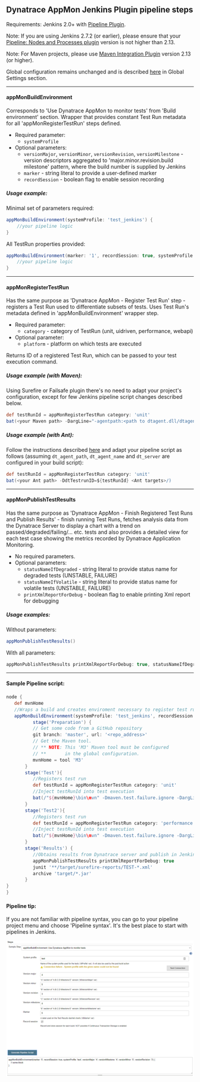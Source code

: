 Dynatrace AppMon Jenkins Plugin pipeline steps
-------------------------------
Requirements: Jenkins 2.0+ with <a href="https://wiki.jenkins.io/display/JENKINS/Pipeline+Plugin">Pipeline Plugin</a>.

Note: If you are using Jenkins 2.7.2 (or earlier), please ensure that your <a href="https://wiki.jenkins.io/display/JENKINS/Pipeline+Nodes+and+Processes+Plugin">Pipeline: Nodes and Processes plugin</a> version is not higher than 2.13.

Note: For Maven projects, please use <a href="https://wiki.jenkins.io/display/JENKINS/Maven+Project+Plugin">Maven Integration Plugin</a> version 2.13 (or higher).

Global configuration remains unchanged and is described [here](README.md) in Global Settings section.

---
#### **appMonBuildEnvironment**
Corresponds to 'Use Dynatrace AppMon to monitor tests' from 'Build environment' section. Wrapper that provides constant Test Run metadata for all 'appMonRegisterTestRun' steps defined.

* Required parameter:
    * `systemProfile`
* Optional parameters:
    * `versionMajor`, `versionMinor`, `versionRevision`, `versionMilestone` - version descriptors aggregated to 'major.minor.revision.build milestone' pattern, where the build number is supplied by Jenkins
    * `marker` - string literal to provide a user-defined marker
    * `recordSession` - boolean flag to enable session recording


##### Usage example:
Minimal set of parameters required:

```groovy
appMonBuildEnvironment(systemProfile: 'test_jenkins') {
    //your pipeline logic
}
```
All TestRun properties provided:
```groovy
appMonBuildEnvironment(marker: '1', recordSession: true, systemProfile: 'test_jenkins', versionMajor: '5', versionMilestone: '2', versionMinor: '4', versionRevision: '3') {
    //your pipeline logic
}
```
---
#### **appMonRegisterTestRun**
Has the same purpose as 'Dynatrace AppMon - Register Test Run' step - registers a Test Run used to differentiate subsets of tests. Uses Test Run's metadata defined in 'appMonBuildEnvironment' wrapper step.

* Required parameter:
    * `category` - category of TestRun (unit, uidriven, performance, webapi)
* Optional parameter:
    * `platform` - platform on which tests are executed

Returns ID of a registered Test Run, which can be passed to your test execution command.
##### Usage example (with Maven):
Using Surefire or Failsafe plugin there's no need to adapt your project's configuration, except for few Jenkins pipeline script changes described below.

```groovy
def testRunId = appMonRegisterTestRun category: 'unit'
bat(<your Maven path> -DargLine="-agentpath:<path to dtagent.dll/dtagent.so>=name=<agent name>,server=<host[:port]>,loglevel=warning,optionTestRunIdJava=${testRunId}" <your Maven goals>/)
```


##### Usage example (with Ant):


Follow the instructions described [here](example-ant-with-jenkins.md) and adapt your pipeline script as follows (assuming `dt_agent_path`, `dt_agent_name` and `dt_server` are configured in your build script):
```groovy
def testRunId = appMonRegisterTestRun category: 'unit'
bat(<your Ant path> -DdtTestrunID=${testRunId} <Ant targets>/)
```
---
#### **appMonPublishTestResults**
Has the same purpose as 'Dynatrace AppMon - Finish Registered Test Runs and Publish Results' -  finish running Test Runs, fetches analysis data from the Dynatrace Server to display a chart with a trend on passed/degraded/failing/... etc. tests and also provides a detailed view for each test case showing the metrics recorded by Dynatrace Application Monitoring.

* No required parameters.
* Optional parameters:
    * `statusNameIfDegraded` - string literal to provide status name for degraded tests (UNSTABLE, FAILURE)
    * `statusNameIfVolatile` - string literal to provide status name for volatile tests (UNSTABLE, FAILURE)
    * `printXmlReportForDebug` - boolean flag to enable printing Xml report for debugging

##### Usage examples:

Without parameters:
```groovy
appMonPublishTestResults()
```
With all parameters:
```groovy
appMonPublishTestResults printXmlReportForDebug: true, statusNameIfDegraded: 'UNSTABLE', statusNameIfVolatile: 'UNSTABLE'
```
---

#### Sample Pipeline script:

```groovy
node {
   def mvnHome
   //Wraps a build and creates enviroment necessary to register test run and publish test results
   appMonBuildEnvironment(systemProfile: 'test_jenkins', recordSession: true) {
          stage('Preparation') {
          // Get some code from a GitHub repository
          git branch: 'master', url: '<repo_address>'
          // Get the Maven tool.
          // ** NOTE: This 'M3' Maven tool must be configured
          // **       in the global configuration.
          mvnHome = tool 'M3'
       }
       stage('Test'){
          //Registers test run
          def testRunId = appMonRegisterTestRun category: 'unit'
          //Inject testRunId into test execution
          bat(/"${mvnHome}\bin\mvn" -Dmaven.test.failure.ignore -DargLine="-agentpath:'<path_to_agent>'=name=agent,server=localhost,loglevel=warning,optionTestRunIdJava=${testRunId}" clean test/)
       }
       stage('Test2'){
          //Registers test run
          def testRunId = appMonRegisterTestRun category: 'performance'
          //Inject testRunId into test execution
          bat(/"${mvnHome}\bin\mvn" -Dmaven.test.failure.ignore -DargLine="-agentpath:'<path_to_agent>'=name=agent,server=localhost,loglevel=warning,optionTestRunIdJava=${testRunId}" clean test/)
       }
       stage('Results') {
          //Obtains results from Dynatrace server and publish in Jenkins
          appMonPublishTestResults printXmlReportForDebug: true
          junit '**/target/surefire-reports/TEST-*.xml'
          archive 'target/*.jar'
       }
}
}
```

#### Pipeline tip:
If you are not familiar with pipeline syntax, you can go to your pipeline project menu and choose 'Pipeline syntax'. It's the best place to start with pipelines in Jenkins.

<img src="/img/conf/pipeline_syntax.png" />
